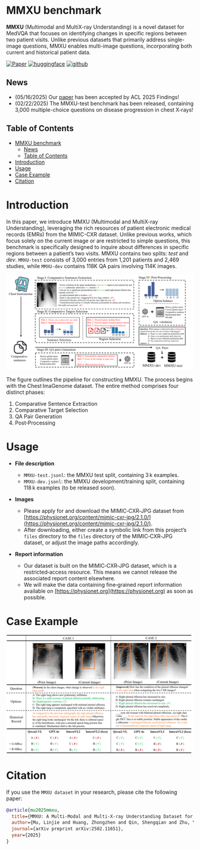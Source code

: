 # MMXU benchmark
**MMXU** (Multimodal and MultiX-ray Understanding) is a novel dataset for MedVQA that focuses on identifying changes in specific regions between two patient visits. Unlike previous datasets that primarily address single-image questions, MMXU enables multi-image questions, incorporating both current and historical patient data. 

[![Paper](https://img.shields.io/badge/paper-available-brightgreen)](https://arxiv.org/pdf/2502.11651) [![huggingface](https://img.shields.io/badge/huggingface-available-yellow)](https://huggingface.co/datasets/LinjieMu/MMXU) [![github](https://img.shields.io/badge/github-available-blue)](https://github.com/LinjieMu/MMXU)

## News

- (05/16/2025) Our [paper](https://arxiv.org/pdf/2502.11651) has been accepted by ACL 2025 Findings!
- (02/22/2025) The MMXU-test benchmark has been released, containing 3,000 multiple-choice questions on disease progression in chest X‑rays!
 
## Table of Contents
- [MMXU benchmark](#mmxu-benchmark)
  - [News](#news)
  - [Table of Contents](#table-of-contents)
- [Introduction](#introduction)
- [Usage](#usage)
- [Case Example](#case-example)
- [Citation](#citation)

# Introduction

In this paper, we introduce MMXU (Multimodal and MultiX-ray Understanding), leveraging the rich resources of patient electronic medical records (EMRs) from the MIMIC-CXR dataset. Unlike previous works, which focus solely on the current image or are restricted to simple questions, this benchmark is specifically designed to inquire about differences in specific regions between a patient’s two visits. MMXU contains two splits: *test* and *dev*. `MMXU-test` consists of 3,000 entries from 1,201 patients and 2,469 studies, while `MMXU-dev` contains 118K QA pairs involving 114K images. 

![MMXU pipeline](imgs/framework.png)

The figure outlines the pipeline for constructing MMXU. The process begins with the Chest ImaGenome dataset. The entire method comprises four distinct phases:

1. Comparative Sentence Extraction
2. Comparative Target Selection
3. QA Pair Generation
4. Post‑Processing

# Usage
* **File description**

  * `MMXU-test.jsonl`: the MMXU test split, containing 3 k examples.
  * `MMXU-dev.jsonl`: the MMXU development/training split, containing 118 k examples (to be released soon).

* **Images**

  * Please apply for and download the MIMIC‑CXR‑JPG dataset from [https://physionet.org/content/mimic-cxr-jpg/2.1.0/](https://physionet.org/content/mimic-cxr-jpg/2.1.0/).
  * After downloading, either create a symbolic link from this project’s `files` directory to the `files` directory of the MIMIC‑CXR‑JPG dataset, or adjust the image paths accordingly.


* **Report information**

  * Our dataset is built on the MIMIC‑CXR‑JPG dataset, which is a restricted‑access resource. This means we cannot release the associated report content elsewhere.
  * We will make the data containing fine‑grained report information available on [https://physionet.org](https://physionet.org) as soon as possible.

# Case Example

![MMXU example](imgs/case.png)

# Citation
If you use the `MMXU dataset` in your research, please cite the following paper:

```bibtex
@article{mu2025mmxu,
  title={MMXU: A Multi-Modal and Multi-X-ray Understanding Dataset for Disease Progression},
  author={Mu, Linjie and Huang, Zhongzhen and Qin, Shengqian and Zhu, Yakun and Zhang, Shaoting and Zhang, Xiaofan},
  journal={arXiv preprint arXiv:2502.11651},
  year={2025}
}
```